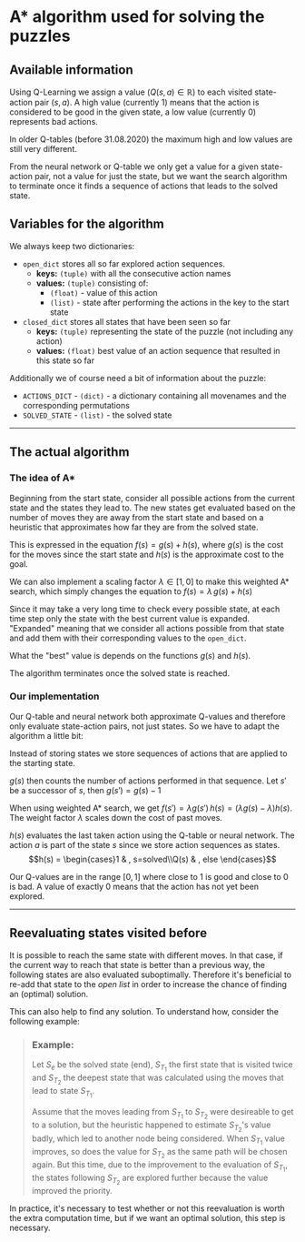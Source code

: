 # A* algorithm used for solving the puzzles

## Available information
Using Q-Learning we assign a value ($Q(s,a) \in \mathbb{R}$) to each visited state-action pair $(s,a)$. A high value (currently $1$) means that the action is considered to be good in the given state, a low value (currently $0$) represents bad actions.

In older Q-tables (before 31.08.2020) the maximum high and low values are still very different.

From the neural network or Q-table we only get a value for a given state-action pair, not a value for just the state, but we want the search algorithm to terminate once it finds a sequence of actions that leads to the solved state.


## Variables for the algorithm
We always keep two dictionaries:
* `open_dict` stores all so far explored action sequences.
  * **keys:** `(tuple)` with all the consecutive action names
  * **values:** `(tuple)` consisting of:
    * `(float)` - value of this action
    * `(list)` - state after performing the actions in the key to the start state
* `closed_dict` stores all states that have been seen so far
  * **keys:** `(tuple)` representing the state of the puzzle (not including any action)
  * **values:** `(float)` best value of an action sequence that resulted in this state so far

Additionally we of course need a bit of information about the puzzle:
* `ACTIONS_DICT` - `(dict)` - a dictionary containing all movenames and the corresponding permutations
* `SOLVED_STATE` - `(list)` - the solved state

_____

## The actual algorithm
### The idea of A*
Beginning from the start state, consider all possible actions from the current state and the states they lead to. The new states get evaluated based on the number of moves they are away from the start state and based on a heuristic that approximates how far they are from the solved state.

This is expressed in the equation $f(s) = g(s) + h(s)$, where $g(s)$ is the cost for the moves since the start state and $h(s)$ is the approximate cost to the goal.

We can also implement a scaling factor $\lambda \in [1,0]$ to make this weighted A* search, which simply changes the equation to $f(s) = \lambda \, g(s) + h(s)$

Since it may take a very long time to check every possible state, at each time step only the state with the best current value is expanded. "Expanded" meaning that we consider all actions possible from that state and add them with their corresponding values to the `open_dict`.

What the "best" value is depends on the functions $g(s)$ and $h(s)$.

The algorithm terminates once the solved state is reached.

### Our implementation
Our Q-table and neural network both approximate Q-values and therefore only evaluate state-action pairs, not just states. So we have to adapt the algorithm a little bit:

Instead of storing states we store sequences of actions that are applied to the starting state.

$g(s)$ then counts the number of actions performed in that sequence. Let $s'$ be a successor of $s$, then $g(s') = g(s) -1$

When using weighted A* search, we get $f(s') = \lambda g(s') \, h(s) = (\lambda g(s) - \lambda) h(s)$. The weight factor $\lambda$ scales down the cost of past moves.

$h(s)$ evaluates the last taken action using the Q-table or neural network. The action $a$ is part of the state $s$ since we store action sequences as states.
$$h(s) = \begin{cases}1 & , s=solved\\Q(s) & , else \end{cases}$$

Our Q-values are in the range $[0,1]$ where close to $1$ is good and close to $0$ is bad. A value of exactly $0$ means that the action has not yet been explored.

_____

## Reevaluating states visited before
It is possible to reach the same state with different moves. In that case, if the current way to reach that state is better than a previous way, the following states are also evaluated suboptimally. Therefore it's beneficial to re-add that state to the *open list* in order to increase the chance of finding an (optimal) solution.

This can also help to find any solution. To understand how, consider the following example:

> ### Example:
> Let $S_e$ be the solved state (end), $S_{T_1}$ the first state that is visited twice and $S_{T_2}$ the deepest state that was calculated using the moves that lead to state $S_{T_1}$.
>
> Assume that the moves leading from $S_{T_1}$ to $S_{T_2}$ were desireable to get to a solution, but the heuristic happened to estimate $S_{T_2}$'s value badly, which led to another node being considered. When $S_{T_1}$ value improves, so does the value for $S_{T_2}$ as the same path will be chosen again. But this time, due to the improvement to the evaluation of $S_{T_1}$, the states following $S_{T_2}$ are explored further because the value improved the priority.

In practice, it's necessary to test whether or not this reevaluation is worth the extra computation time, but if we want an optimal solution, this step is necessary.